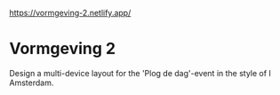 https://vormgeving-2.netlify.app/

# Vormgeving 2
Design a multi-device layout for the 'Plog de dag'-event in the style of I Amsterdam.
